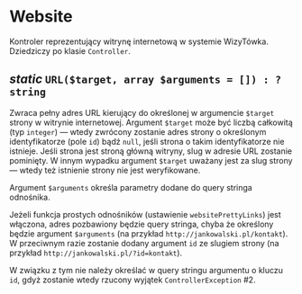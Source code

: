 Website
===

Kontroler reprezentujący witrynę internetową w systemie WizyTówka. Dziedziczy po klasie `Controller`.

## *static* `URL($target, array $arguments = []) : ?string`

Zwraca pełny adres URL kierujący do określonej w argumencie `$target` strony w witrynie internetowej. Argument `$target` może być liczbą całkowitą (typ `integer`) — wtedy zwrócony zostanie adres strony o określonym identyfikatorze (pole `id`) bądź `null`, jeśli strona o takim identyfikatorze nie istnieje. Jeśli strona jest stroną główną witryny, slug w adresie URL zostanie pominięty. W innym wypadku argument `$target` uważany jest za slug strony — wtedy też istnienie strony nie jest weryfikowane.

Argument `$arguments` określa parametry dodane do query stringa odnośnika.

Jeżeli funkcja prostych odnośników (ustawienie `websitePrettyLinks`) jest włączona, adres pozbawiony będzie query stringa, chyba że określony będzie argument `$arguments` (na przykład `http://jankowalski.pl/kontakt`). W przeciwnym razie zostanie dodany argument `id` ze slugiem strony (na przykład `http://jankowalski.pl/?id=kontakt`).

W związku z tym nie należy określać w query stringu argumentu o kluczu `id`, gdyż zostanie wtedy rzucony wyjątek `ControllerException` #2.